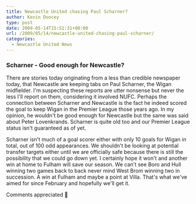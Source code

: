 ```yaml
---
title: Newcastle United chasing Paul Scharner?
author: Kevin Doocey
type: post
date: 2009-05-14T15:51:31+00:00
url: /2009/05/14/newcastle-united-chasing-paul-scharner/
categories:
  - Newcastle United News
---
```


### Scharner - Good enough for Newcastle?

There are stories today originating from a less than credible newspaper today, that Newcastle are keeping tabs on Paul Scharner, the Wigan midfielder. I'm suspecting these reports are utter nonsense but never the less I'll report on them, considering it involved NUFC. Perhaps the connection between Scharner and Newcastle is the fact he indeed scored the goal to keep Wigan in the Premier League those years ago. In my opinion, he wouldn't be good enough for Newcastle but the same was said about Peter Lovenkrands. Scharner is quite old too and our Premier League status isn't guaranteed as of yet.

Scharner isn't much of a goal scorer either with only 10 goals for Wigan in total, out of 100 odd appearances. We shouldn't be looking at potential transfer targets either until we are officially safe because there is still the possibility that we could go down yet. I certainly hope it won't and another win at home to Fulham will save our season. We can't see Boro and Hull winning two games back to back never mind West Brom winning two in succession. A win at Fulham and maybe a point at Villa. That's what we've aimed for since February and hopefully we'll get it.

Comments appreciated 🙂
